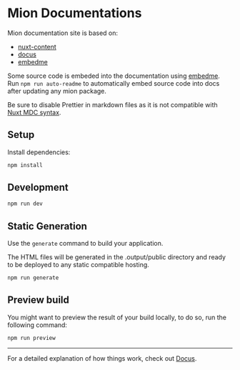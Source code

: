 # Mion  Documentations

Mion documentation site is based on:

*  [nuxt-content](https://content.nuxtjs.org/)
*  [docus](https://docus.dev/)
*  [embedme](https://www.npmjs.com/package/embedme)

Some source code is embeded into the documentation using [embedme](https://www.npmjs.com/package/embedme).
Run `npm run auto-readme` to automatically embed source code into docs after updating any mion package.

Be sure to disable Prettier in markdown files as it is not compatible with [Nuxt MDC syntax](https://content.nuxtjs.org/guide/writing/mdc#attributes).
## Setup

Install dependencies:

```bash
npm install
```

## Development

```bash
npm run dev
```

## Static Generation

Use the `generate` command to build your application.

The HTML files will be generated in the .output/public directory and ready to be deployed to any static compatible hosting.

```bash
npm run generate
```

## Preview build

You might want to preview the result of your build locally, to do so, run the following command:

```bash
npm run preview
```

---

For a detailed explanation of how things work, check out [Docus](https://docus.dev).
